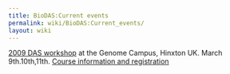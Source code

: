 ```yaml
---
title: BioDAS:Current events
permalink: wiki/BioDAS:Current_events/
layout: wiki
---
```


[2009 DAS workshop](/wiki/DASworkshop200903 "wikilink") at the Genome Campus,
Hinxton UK. March 9th.10th,11th. [Course information and
registration](http://www.dasregistry.or/course.jsp)
